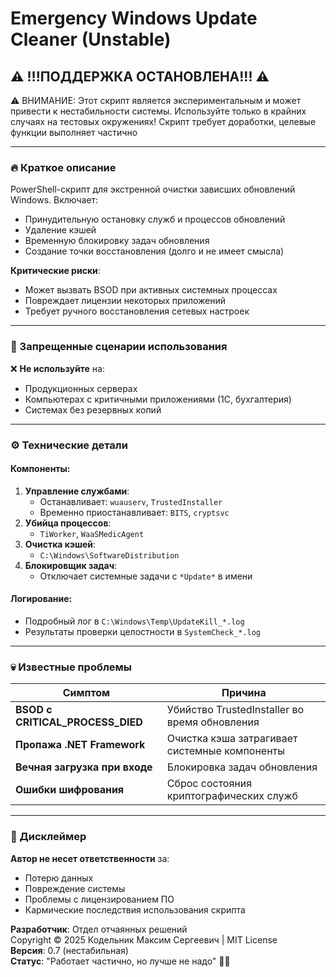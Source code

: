 # Emergency Windows Update Cleaner (Unstable)  
## ⚠️ !!!ПОДДЕРЖКА ОСТАНОВЛЕНА!!! ⚠️   
⚠️ ВНИМАНИЕ: Этот скрипт является экспериментальным и может привести к нестабильности системы. Используйте только в крайних случаях на тестовых окружениях! Скрипт требует доработки, целевые функции выполняет частично

---

### 🔥 Краткое описание  
PowerShell-скрипт для экстренной очистки зависших обновлений Windows. Включает:  
- Принудительную остановку служб и процессов обновлений  
- Удаление кэшей  
- Временную блокировку задач обновления  
- Создание точки восстановления (долго и не имеет смысла) 

**Критические риски**:  
- Может вызвать BSOD при активных системных процессах  
- Повреждает лицензии некоторых приложений  
- Требует ручного восстановления сетевых настроек  

---

### 🚨 Запрещенные сценарии использования  
❌ **Не используйте** на:  
- Продукционных серверах  
- Компьютерах с критичными приложениями (1С, бухгалтерия)  
- Системах без резервных копий  

---

### ⚙️ Технические детали  
#### Компоненты:  
1. **Управление службами**:  
   - Останавливает: `wuauserv`, `TrustedInstaller`  
   - Временно приостанавливает: `BITS`, `cryptsvc`  
2. **Убийца процессов**:  
   - `TiWorker`, `WaaSMedicAgent`  
3. **Очистка кэшей**:  
   - `C:\Windows\SoftwareDistribution`  
4. **Блокировщик задач**:  
   - Отключает системные задачи с `*Update*` в имени  

#### Логирование:  
- Подробный лог в `C:\Windows\Temp\UpdateKill_*.log`  
- Результаты проверки целостности в `SystemCheck_*.log`  

---

### 💀 Известные проблемы  
| Симптом | Причина |  
|---------|---------|  
| **BSOD с CRITICAL_PROCESS_DIED** | Убийство TrustedInstaller во время обновления |  
| **Пропажа .NET Framework** | Очистка кэша затрагивает системные компоненты |  
| **Вечная загрузка при входе** | Блокировка задач обновления |  
| **Ошибки шифрования** | Сброс состояния криптографических служб |  

---

### 📌 Дисклеймер  
**Автор не несет ответственности** за:  
- Потерю данных  
- Повреждение системы  
- Проблемы с лицензированием ПО  
- Кармические последствия использования скрипта  

**Разработчик**: Отдел отчаянных решений  
Copyright © 2025 Кодельник Максим Сергеевич | MIT License  
**Версия**: 0.7 (нестабильная)  
**Статус**: "Работает частично, но лучше не надо" 🔧💥
